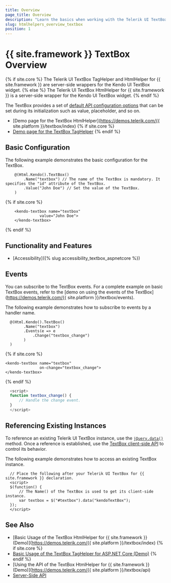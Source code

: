 ```yaml
---
title: Overview
page_title: Overview
description: "Learn the basics when working with the Telerik UI TextBox for {{ site.framework }}."
slug: htmlhelpers_overview_textbox
position: 1
---
```


# {{ site.framework }} TextBox Overview

{% if site.core %}
The Telerik UI TextBox TagHelper and HtmlHelper for {{ site.framework }} are server-side wrappers for the Kendo UI TextBox widget.
{% else %}
The Telerik UI TextBox HtmlHelper for {{ site.framework }} is a server-side wrapper for the Kendo UI TextBox widget.
{% endif %}

The TextBox provides a set of [default API configuration options](/api/textbox) that can be set during its initialization such as value, placeholder, and so on.

* [Demo page for the TextBox HtmlHelper](https://demos.telerik.com/{{ site.platform }}/textbox/index)
{% if site.core %}
* [Demo page for the TextBox TagHelper](https://demos.telerik.com/aspnet-core/textbox/tag-helper)
{% endif %}

## Basic Configuration

The following example demonstrates the basic configuration for the TextBox.

```HtmlHelper
	@(Html.Kendo().TextBox()
		.Name("textbox") // The name of the TextBox is mandatory. It specifies the "id" attribute of the TextBox.
		.Value("John Doe") // Set the value of the TextBox.
	)
```
{% if site.core %}
```TagHelper
    <kendo-textbox name="textbox"
               value="John Doe">
    </kendo-textbox>
```
{% endif %}

## Functionality and Features

* [Accessibility]({% slug accessibility_textbox_aspnetcore %})

## Events

You can subscribe to the TextBox events. For a complete example on basic TextBox events, refer to the [demo on using the events of the TextBox](https://demos.telerik.com/{{ site.platform }}/textbox/events).

The following example demonstrates how to subscribe to events by a handler name.

```HtmlHelper
  @(Html.Kendo().TextBox()
        .Name("textbox")
        .Events(e => e
            .Change("textbox_change")
        )
  )
```
{% if site.core %}
```TagHelper
<kendo-textbox name="textbox"
               on-change="textbox_change">
</kendo-textbox>
```
{% endif %}
```script.js
  <script>
  function textbox_change() {
      // Handle the change event.
  }
  </script>
```

## Referencing Existing Instances

To reference an existing Telerik UI TextBox instance, use the [`jQuery.data()`](https://api.jquery.com/jQuery.data/) method. Once a reference is established, use the [TextBox client-side API](https://docs.telerik.com/kendo-ui/api/javascript/ui/textbox#methods) to control its behavior.

The following example demonstrates how to access an existing TextBox instance.

      // Place the following after your Telerik UI TextBox for {{ site.framework }} declaration.
      <script>
      $(function() {
          // The Name() of the TextBox is used to get its client-side instance.
          var textbox = $("#textbox").data("kendoTextBox");
      });
      </script>

## See Also

* [Basic Usage of the TextBox HtmlHelper for {{ site.framework }} (Demo)](https://demos.telerik.com/{{ site.platform }}/textbox/index)
{% if site.core %}
* [Basic Usage of the TextBox TagHelper for ASP.NET Core (Demo)](https://demos.telerik.com/aspnet-core/textbox/tag-helper)
{% endif %}
* [Using the API of the TextBox HtmlHelper for {{ site.framework }} (Demo)](https://demos.telerik.com/{{ site.platform }}/textbox/api)
* [Server-Side API](/api/textbox)
